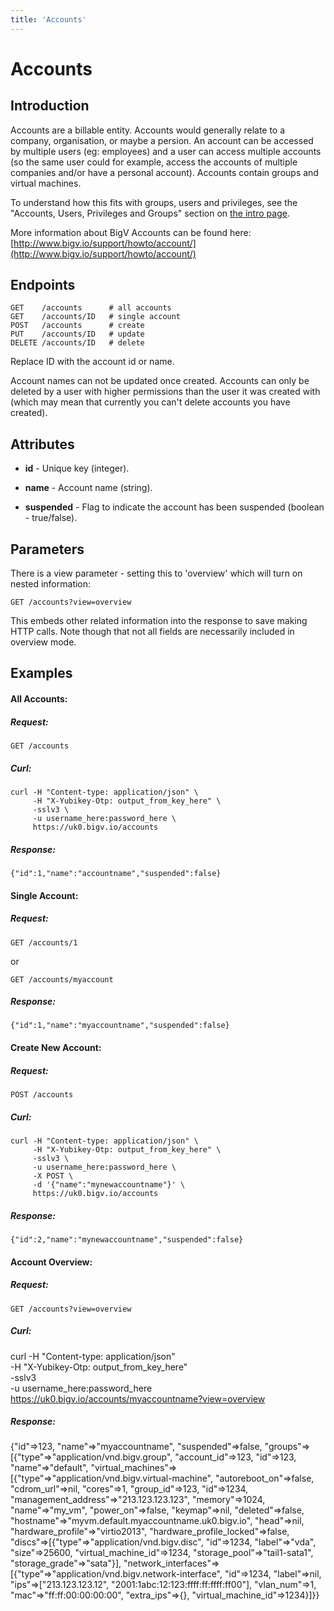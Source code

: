 ```yaml
---
title: 'Accounts'
---
```


# Accounts

## Introduction 

Accounts are a billable entity. Accounts would generally relate to a company, organisation, or maybe a persion. An account can be accessed by multiple users (eg: employees) and a user can access multiple accounts (so the same user could for example, access the accounts of multiple companies and/or have a personal account). Accounts contain groups and virtual machines.

To understand how this fits with groups, users and privileges, see the "Accounts, Users, Privileges and Groups" section on [the intro page](/notes/intro).

More information about BigV Accounts can be found here: [http://www.bigv.io/support/howto/account/](http://www.bigv.io/support/howto/account/)


## Endpoints

    GET    /accounts      # all accounts
    GET    /accounts/ID   # single account
    POST   /accounts      # create
    PUT    /accounts/ID   # update
    DELETE /accounts/ID   # delete

Replace ID with the account id or name.

Account names can not be updated once created. Accounts can only be deleted by a user with higher permissions than the user it was created with (which may mean that currently you can't delete accounts you have created).


## Attributes

* **id** - Unique key (integer).

* **name** - Account name (string).

* **suspended** - Flag to indicate the account has been suspended (boolean - true/false).


## Parameters

There is a view parameter - setting this to 'overview' which will turn on nested information:

    GET /accounts?view=overview

This embeds other related information into the response to save making HTTP calls. Note though that not all fields are necessarily included in overview mode.


## Examples


#### All Accounts:

##### Request:

    GET /accounts

##### Curl:

    curl -H "Content-type: application/json" \
         -H "X-Yubikey-Otp: output_from_key_here" \
         -sslv3 \
         -u username_here:password_here \
         https://uk0.bigv.io/accounts

##### Response:

    {"id":1,"name":"accountname","suspended":false}


#### Single Account:

##### Request:

    GET /accounts/1

or

    GET /accounts/myaccount

##### Response:

    {"id":1,"name":"myaccountname","suspended":false}

#### Create New Account:

##### Request:

    POST /accounts

##### Curl:

    curl -H "Content-type: application/json" \
         -H "X-Yubikey-Otp: output_from_key_here" \
         -sslv3 \
         -u username_here:password_here \
         -X POST \
         -d '{"name":"mynewaccountname"}' \
         https://uk0.bigv.io/accounts

##### Response:

    {"id":2,"name":"mynewaccountname","suspended":false}


#### Account Overview:

##### Request:

    GET /accounts?view=overview

##### Curl:

curl -H "Content-type: application/json" \
     -H "X-Yubikey-Otp: output_from_key_here" \
     -sslv3 \
     -u username_here:password_here \
     https://uk0.bigv.io/accounts/myaccountname?view=overview


##### Response:

{"id"=>123, "name"=>"myaccountname", "suspended"=>false, "groups"=>[{"type"=>"application/vnd.bigv.group", "account_id"=>123, "id"=>123, "name"=>"default", "virtual_machines"=>[{"type"=>"application/vnd.bigv.virtual-machine", "autoreboot_on"=>false, "cdrom_url"=>nil, "cores"=>1, "group_id"=>123, "id"=>1234, "management_address"=>"213.123.123.123", "memory"=>1024, "name"=>"my_vm", "power_on"=>false, "keymap"=>nil, "deleted"=>false, "hostname"=>"myvm.default.myaccountname.uk0.bigv.io", "head"=>nil, "hardware_profile"=>"virtio2013", "hardware_profile_locked"=>false, "discs"=>[{"type"=>"application/vnd.bigv.disc", "id"=>1234, "label"=>"vda", "size"=>25600, "virtual_machine_id"=>1234, "storage_pool"=>"tail1-sata1", "storage_grade"=>"sata"}], "network_interfaces"=>[{"type"=>"application/vnd.bigv.network-interface", "id"=>1234, "label"=>nil, "ips"=>["213.123.123.12", "2001:1abc:12:123:ffff:ff:ffff:ff00"], "vlan_num"=>1, "mac"=>"ff:ff:00:00:00:00", "extra_ips"=>{}, "virtual_machine_id"=>1234}]}}
